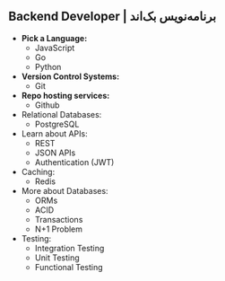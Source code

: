 ## Backend Developer | برنامه‌نویس بک‌اند
- **Pick a Language:**
	- JavaScript
	- Go
	- Python
- **Version Control Systems:**
	- Git
- **Repo hosting services:**
	- Github
- Relational Databases:
	- PostgreSQL
- Learn about APIs:
	- REST
	- JSON APIs
	- Authentication (JWT)
- Caching:
	- Redis
- More about Databases:
	- ORMs
	- ACID
	- Transactions
	- N+1 Problem
- Testing:
	- Integration Testing
	- Unit Testing
	- Functional Testing
